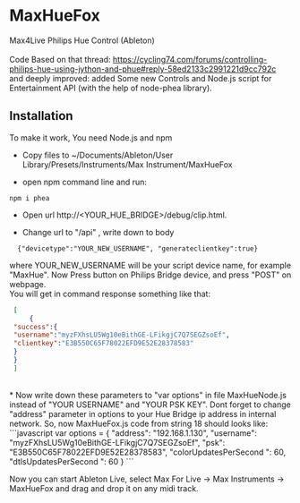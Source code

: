 # MaxHueFox<br>
 Max4Live Philips Hue Control (Ableton)
<br><br>
Code Based on that thread: https://cycling74.com/forums/controlling-philips-hue-using-jython-and-phue#reply-58ed2133c2991221d9cc792c
<br>and deeply improved: added Some new Controls and Node.js script for Entertainment API (with the help of node-phea library).


## Installation<br>
To make it work, You need Node.js and npm<br>
* Copy files to ~/Documents/Ableton/User Library/Presets/Instruments/Max Instrument/MaxHueFox

* open npm command line and run:

```
npm i phea 
```

* Open url http://<YOUR_HUE_BRIDGE>/debug/clip.html.

* Change url to "/api" , write down to body 
```
  {"devicetype":"YOUR_NEW_USERNAME", "generateclientkey":true}  
```
  where YOUR_NEW_USERNAME will be your script device name, for example "MaxHue". Now Press button on Philips Bridge device, and press "POST" on webpage.
  <br>
  You will get in command response something like that:
  <br>
 ```json
  [
      {
  "success":{ 
  "username":"myzFXhsLU5Wg10eBithGE-LFikgjC7Q7SEGZsoEf",
  "clientkey":"E3B550C65F78022EFD9E52E28378583"
  }
  }
  ]
 ```
  <br>
* Now write down these parameters to "var options" in file MaxHueNode.js instead of "YOUR USERNAME" and "YOUR PSK KEY".
  Dont forget to change "address" parameter in options to your Hue Bridge ip address in internal network.
  So, now MaxHueFox.js code from string 18 should looks like:
```javascript
    var options = {
      "address": "192.168.1.130",
      "username": "myzFXhsLU5Wg10eBithGE-LFikgjC7Q7SEGZsoEf",
      "psk": "E3B550C65F78022EFD9E52E28378583",
      "colorUpdatesPerSecond ": 60,
      "dtlsUpdatesPerSecond ": 60
      }
```
<br>


Now you can start Ableton Live, select Max For Live -> Max Instruments -> MaxHueFox and drag and drop it on any midi track.

